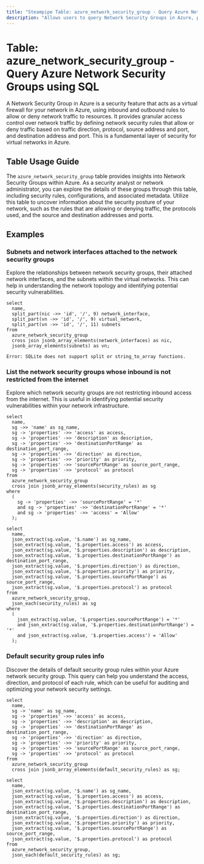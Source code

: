```yaml
---
title: "Steampipe Table: azure_network_security_group - Query Azure Network Security Groups using SQL"
description: "Allows users to query Network Security Groups in Azure, providing insights into the security rules and configurations of the network infrastructure."
---
```


# Table: azure_network_security_group - Query Azure Network Security Groups using SQL

A Network Security Group in Azure is a security feature that acts as a virtual firewall for your network in Azure, using inbound and outbound rules to allow or deny network traffic to resources. It provides granular access control over network traffic by defining network security rules that allow or deny traffic based on traffic direction, protocol, source address and port, and destination address and port. This is a fundamental layer of security for virtual networks in Azure.

## Table Usage Guide

The `azure_network_security_group` table provides insights into Network Security Groups within Azure. As a security analyst or network administrator, you can explore the details of these groups through this table, including security rules, configurations, and associated metadata. Utilize this table to uncover information about the security posture of your network, such as the rules that are allowing or denying traffic, the protocols used, and the source and destination addresses and ports.

## Examples

### Subnets and network interfaces attached to the network security groups
Explore the relationships between network security groups, their attached network interfaces, and the subnets within the virtual networks. This can help in understanding the network topology and identifying potential security vulnerabilities.

```sql+postgres
select
  name,
  split_part(nic ->> 'id', '/', 9) network_interface,
  split_part(vn ->> 'id', '/', 9) virtual_network,
  split_part(vn ->> 'id', '/', 11) subnets
from
  azure_network_security_group
  cross join jsonb_array_elements(network_interfaces) as nic,
  jsonb_array_elements(subnets) as vn;
```

```sql+sqlite
Error: SQLite does not support split or string_to_array functions.
```

### List the network security groups whose inbound is not restricted from the internet
Explore which network security groups are not restricting inbound access from the internet. This is useful in identifying potential security vulnerabilities within your network infrastructure.

```sql+postgres
select
  name,
  sg ->> 'name' as sg_name,
  sg -> 'properties' ->> 'access' as access,
  sg -> 'properties' ->> 'description' as description,
  sg -> 'properties' ->> 'destinationPortRange' as destination_port_range,
  sg -> 'properties' ->> 'direction' as direction,
  sg -> 'properties' ->> 'priority' as priority,
  sg -> 'properties' ->> 'sourcePortRange' as source_port_range,
  sg -> 'properties' ->> 'protocol' as protocol
from
  azure_network_security_group
  cross join jsonb_array_elements(security_rules) as sg
where
  (
    sg -> 'properties' ->> 'sourcePortRange' = '*'
    and sg -> 'properties' ->> 'destinationPortRange' = '*'
    and sg -> 'properties' ->> 'access' = 'Allow'
  );
```

```sql+sqlite
select
  name,
  json_extract(sg.value, '$.name') as sg_name,
  json_extract(sg.value, '$.properties.access') as access,
  json_extract(sg.value, '$.properties.description') as description,
  json_extract(sg.value, '$.properties.destinationPortRange') as destination_port_range,
  json_extract(sg.value, '$.properties.direction') as direction,
  json_extract(sg.value, '$.properties.priority') as priority,
  json_extract(sg.value, '$.properties.sourcePortRange') as source_port_range,
  json_extract(sg.value, '$.properties.protocol') as protocol
from
  azure_network_security_group,
  json_each(security_rules) as sg
where
  (
    json_extract(sg.value, '$.properties.sourcePortRange') = '*'
    and json_extract(sg.value, '$.properties.destinationPortRange') = '*'
    and json_extract(sg.value, '$.properties.access') = 'Allow'
  );
```

### Default security group rules info
Discover the details of default security group rules within your Azure network security group. This query can help you understand the access, direction, and protocol of each rule, which can be useful for auditing and optimizing your network security settings.

```sql+postgres
select
  name,
  sg -> 'name' as sg_name,
  sg -> 'properties' ->> 'access' as access,
  sg -> 'properties' ->> 'description' as description,
  sg -> 'properties' ->> 'destinationPortRange' as destination_port_range,
  sg -> 'properties' ->> 'direction' as direction,
  sg -> 'properties' ->> 'priority' as priority,
  sg -> 'properties' ->> 'sourcePortRange' as source_port_range,
  sg -> 'properties' ->> 'protocol' as protocol
from
  azure_network_security_group
  cross join jsonb_array_elements(default_security_rules) as sg;
```

```sql+sqlite
select
  name,
  json_extract(sg.value, '$.name') as sg_name,
  json_extract(sg.value, '$.properties.access') as access,
  json_extract(sg.value, '$.properties.description') as description,
  json_extract(sg.value, '$.properties.destinationPortRange') as destination_port_range,
  json_extract(sg.value, '$.properties.direction') as direction,
  json_extract(sg.value, '$.properties.priority') as priority,
  json_extract(sg.value, '$.properties.sourcePortRange') as source_port_range,
  json_extract(sg.value, '$.properties.protocol') as protocol
from
  azure_network_security_group,
  json_each(default_security_rules) as sg;
```